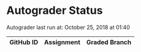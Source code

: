 # Autograder Status
Autograder last run at: October 25, 2018 at 01:40

| GitHub ID | Assignment | Graded Branch |
|-----------|------------|---------------|
